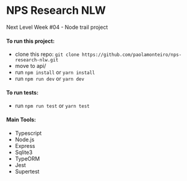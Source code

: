 # NPS Research NLW

Next Level Week #04 - Node trail project

#### To run this project:

- clone this repo: `git clone https://github.com/paolamonteiro/nps-research-nlw.git`
- move to api/
- run `npm install` or `yarn install`
- run `npm run dev` or `yarn dev`

#### To run tests:

- run `npm run test` or `yarn test`

#### Main Tools:

- Typescript
- Node.js
- Express
- Sqlite3
- TypeORM
- Jest
- Supertest
